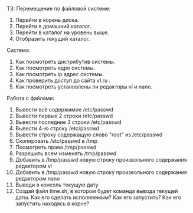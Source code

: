 ТЗ:
Перемещение по файловой системе:
1) Перейти в корень диска.
2) Перейти в домашний каталог.
3) Перейти в каталог на уровень выше.
4) Отобразить текущий каталог.

Система:
1) Как посмотреть дистрибутив системы.
2) Как посмотреть ядро системы.
3) Как посмотреть ip адрес системы.
4) Как проверить доступ до сайта vl.ru .
5) Как посмотреть установлены ли редакторы vi и nano.

Работа с файлами:
1) Вывести всё содержимое /etc/passwd
2) Вывести первые 2 строки /etc/passwd
3) Вывести последние 3 строки /etc/passwd
4) Вывести 4-ю строку /etc/passwd
5) Вывести строку содержащую слово "root" из /etc/passwd
6) Скопировать /etc/passwd в /tmp
7) Посмотреть права /tmp/passwd
8) Разрешить всем изменять /tmp/passwd
9) Добавить в /tmp/passwd новую строку произвольного содержания редактором vi
10) Добавить в /tmp/passwd новую строку произвольного содержания редактором nano 
11) Выведи в консоль текущую дату
12) Создай файл time.sh, в котором будет команда вывода текущей даты. Как его сделать исполняемым? Как его запустить? Как его запустить находясь в корне?